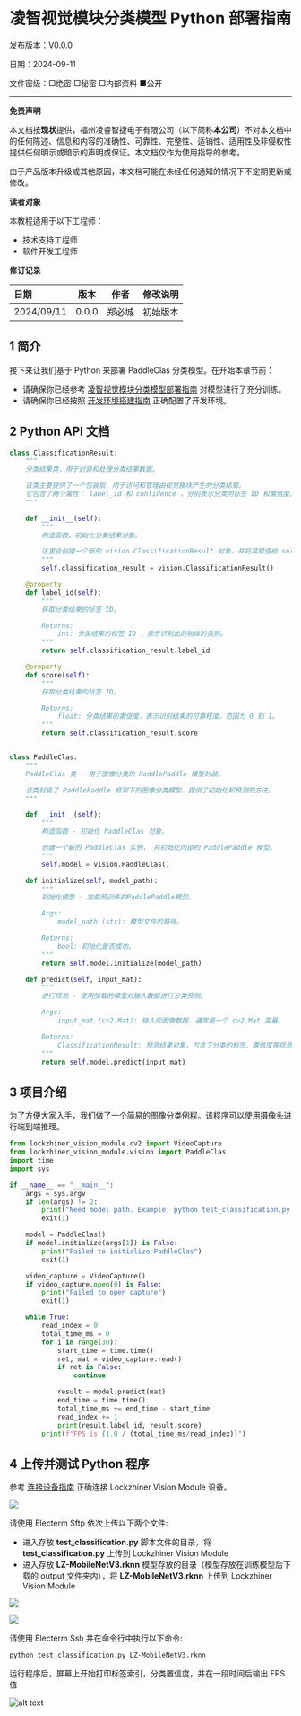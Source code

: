 <h1 align="center">凌智视觉模块分类模型 Python 部署指南</h1>

发布版本：V0.0.0

日期：2024-09-11

文件密级：□绝密 □秘密 □内部资料 ■公开  

---

**免责声明**  

本文档按**现状**提供，福州凌睿智捷电子有限公司（以下简称**本公司**）不对本文档中的任何陈述、信息和内容的准确性、可靠性、完整性、适销性、适用性及非侵权性提供任何明示或暗示的声明或保证。本文档仅作为使用指导的参考。  

由于产品版本升级或其他原因，本文档可能在未经任何通知的情况下不定期更新或修改。  

**读者对象**  

本教程适用于以下工程师：  

- 技术支持工程师  
- 软件开发工程师  

**修订记录**  

| **日期**   | **版本** | **作者** | **修改说明** |
| :--------- | -------- | -------- | ------------ |
| 2024/09/11 | 0.0.0    | 郑必城     | 初始版本     |

## 1 简介

接下来让我们基于 Python 来部署 PaddleClas 分类模型。在开始本章节前：

- 请确保你已经参考 [凌智视觉模块分类模型部署指南](../README.md) 对模型进行了充分训练。
- 请确保你已经按照 [开发环境搭建指南](../../../../docs/introductory_tutorial/python_development_environment.md) 正确配置了开发环境。

## 2 Python API 文档

```python
class ClassificationResult:
    """
    分类结果类，用于封装和处理分类结果数据。

    该类主要提供了一个包装层，用于访问和管理由视觉模块产生的分类结果。
    它包含了两个属性： label_id 和 confidence ，分别表示分类的标签 ID 和置信度。
    """

    def __init__(self):
        """
        构造函数，初始化分类结果对象。

        这里会创建一个新的 vision.ClassificationResult 对象，并将其赋值给 self.classification_result。
        """
        self.classification_result = vision.ClassificationResult()

    @property
    def label_id(self):
        """
        获取分类结果的标签 ID。

        Returns:
            int: 分类结果的标签 ID ，表示识别出的物体的类别。
        """
        return self.classification_result.label_id

    @property
    def score(self):
        """
        获取分类结果的标签 ID。

        Returns:
            float: 分类结果的置信度，表示识别结果的可靠程度，范围为 0 到 1。
        """
        return self.classification_result.score


class PaddleClas:
    """
    PaddleClas 类 - 用于图像分类的 PaddlePaddle 模型封装。

    该类封装了 PaddlePaddle 框架下的图像分类模型，提供了初始化和预测的方法。
    """

    def __init__(self):
        """
        构造函数 - 初始化 PaddleClas 对象。

        创建一个新的 PaddleClas 实例， 并初始化内部的 PaddlePaddle 模型。
        """
        self.model = vision.PaddleClas()

    def initialize(self, model_path):
        """
        初始化模型 - 加载预训练的PaddlePaddle模型。

        Args:
            model_path (str): 模型文件的路径。

        Returns:
            bool: 初始化是否成功。
        """
        return self.model.initialize(model_path)

    def predict(self, input_mat):
        """
        进行预测 - 使用加载的模型对输入数据进行分类预测。

        Args:
            input_mat (cv2.Mat): 输入的图像数据，通常是一个 cv2.Mat 变量。

        Returns:
            ClassificationResult: 预测结果对象，包含了分类的标签、置信度等信息。
        """
        return self.model.predict(input_mat)
```

## 3 项目介绍

为了方便大家入手，我们做了一个简易的图像分类例程。该程序可以使用摄像头进行端到端推理。

```python
from lockzhiner_vision_module.cv2 import VideoCapture
from lockzhiner_vision_module.vision import PaddleClas
import time
import sys

if __name__ == "__main__":
    args = sys.argv
    if len(args) != 2:
        print("Need model path. Example: python test_classification.py LZ-MobileNetV3.rknn")
        exit(1)

    model = PaddleClas()
    if model.initialize(args[1]) is False:
        print("Failed to initialize PaddleClas")
        exit(1)

    video_capture = VideoCapture()
    if video_capture.open(0) is False:
        print("Failed to open capture")
        exit(1)

    while True:
        read_index = 0
        total_time_ms = 0
        for i in range(30):
            start_time = time.time()
            ret, mat = video_capture.read()
            if ret is False:
                continue

            result = model.predict(mat)
            end_time = time.time()
            total_time_ms += end_time - start_time
            read_index += 1
            print(result.label_id, result.score)
        print(f"FPS is {1.0 / (total_time_ms/read_index)}")
```

## 4 上传并测试 Python 程序

参考 [连接设备指南](../../../../docs/introductory_tutorial/connect_device_using_ssh.md) 正确连接 Lockzhiner Vision Module 设备。

![](../../../../docs/introductory_tutorial/images/connect_device_using_ssh/ssh_success.png)

请使用 Electerm Sftp 依次上传以下两个文件:

- 进入存放 **test_classification.py** 脚本文件的目录，将 **test_classification.py** 上传到 Lockzhiner Vision Module
- 进入存放 **LZ-MobileNetV3.rknn** 模型存放的目录（模型存放在训练模型后下载的 output 文件夹内），将 **LZ-MobileNetV3.rknn** 上传到 Lockzhiner Vision Module

![](images/stfp_0.png)

![](images/stfp_1.png)

请使用 Electerm Ssh 并在命令行中执行以下命令:

```bash
python test_classification.py LZ-MobileNetV3.rknn
```

运行程序后，屏幕上开始打印标签索引，分类置信度，并在一段时间后输出 FPS 值

![alt text](images/result_0.png)

<!-- ## 5 其他

如果你需要使用 C++ 来部署 PaddleClas 请参考[凌智视觉模块分类模型 C++ 部署指南](../cpp/README.md)。 -->
